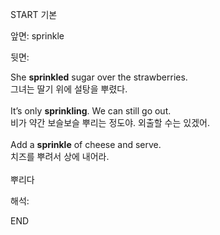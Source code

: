 START
기본

앞면:
sprinkle


뒷면:
<div>She <b>sprinkled</b> sugar over the strawberries. </div><div>그녀는 딸기 위에 설탕을 뿌렸다.</div><div><br></div><div><div>It’s only <b>sprinkling</b>. We can still go out. </div><div>비가 약간 보슬보슬 뿌리는 정도야. 외출할 수는 있겠어.</div></div><div><br></div><div><div>Add a <b>sprinkle</b> of cheese and serve. </div><div>치즈를 뿌려서 상에 내어라.</div></div><div><br></div><div>뿌리다</div>


해석:
<!--ID: 1746614454736-->
END